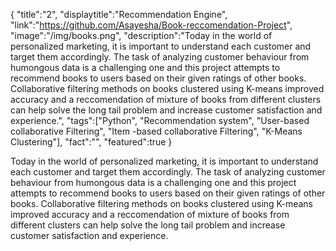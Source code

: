 {
    "title":"2",
    "displaytitle":"Recommendation Engine",
    "link":"https://github.com/Asayesha/Book-reccomendation-Project",
    "image":"/img/books.png",
    "description":"Today in the world of personalized marketing, it is important to understand each customer and target them accordingly. The task of analyzing customer behaviour from humongous data is a challenging one and this project attempts to recommend books to users based on their given ratings of other books. Collaborative filtering methods on books clustered using K-means improved accuracy and a reccomendation of mixture of books from different clusters can help solve the long tail problem and increase customer satisfaction and experience.",
    "tags":["Python", "Recommendation system", "User-based collaborative Filtering", "Item -based collaborative Filtering", "K-Means Clustering"],
    "fact":"",
    "featured":true
}


Today in the world of personalized marketing, it is important to understand each customer and target them accordingly. The task of analyzing customer behaviour from humongous data is a challenging one and this project attempts to recommend books to users based on their given ratings of other books. Collaborative filtering methods on books clustered using K-means improved accuracy and a reccomendation of mixture of books from different clusters can help solve the long tail problem and increase customer satisfaction and experience.
